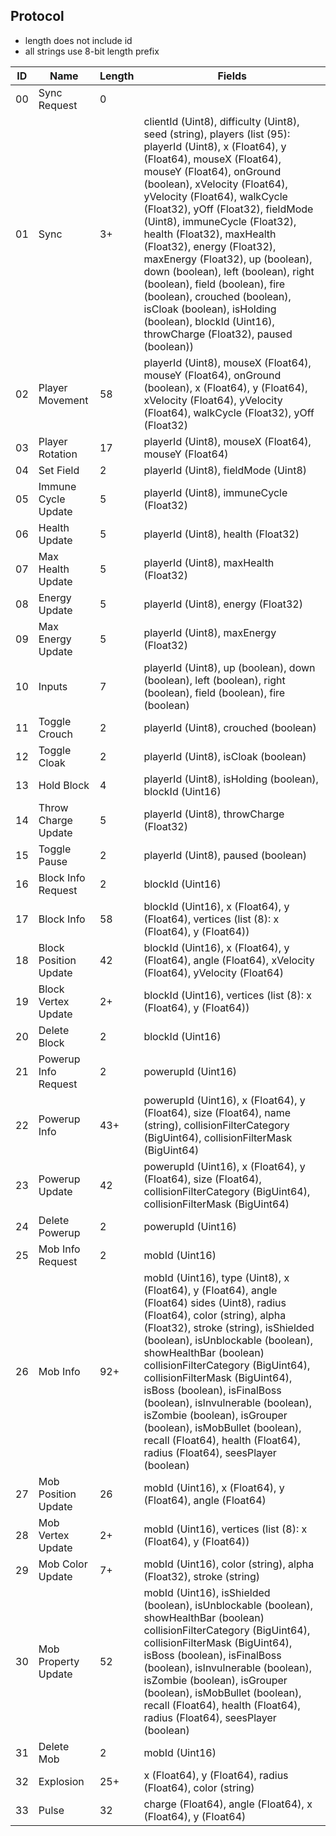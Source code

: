 ## Protocol
- length does not include id
- all strings use 8-bit length prefix

| ID |          Name         | Length | Fields |
| -- | --------------------- | ------ | ------ |
| 00 | Sync Request          | 0      | |
| 01 | Sync                  | 3+     | clientId (Uint8), difficulty (Uint8), seed (string), players (list (95): playerId (Uint8), x (Float64), y (Float64), mouseX (Float64), mouseY (Float64), onGround (boolean), xVelocity (Float64), yVelocity (Float64), walkCycle (Float32), yOff (Float32), fieldMode (Uint8), immuneCycle (Float32), health (Float32), maxHealth (Float32), energy (Float32), maxEnergy (Float32), up (boolean), down (boolean), left (boolean), right (boolean), field (boolean), fire (boolean), crouched (boolean), isCloak (boolean), isHolding (boolean), blockId (Uint16), throwCharge (Float32), paused (boolean)) |
| 02 | Player Movement       | 58     | playerId (Uint8), mouseX (Float64), mouseY (Float64), onGround (boolean), x (Float64), y (Float64), xVelocity (Float64), yVelocity (Float64), walkCycle (Float32), yOff (Float32) |
| 03 | Player Rotation       | 17     | playerId (Uint8), mouseX (Float64), mouseY (Float64) |
| 04 | Set Field             | 2      | playerId (Uint8), fieldMode (Uint8) |
| 05 | Immune Cycle Update   | 5      | playerId (Uint8), immuneCycle (Float32) |
| 06 | Health Update         | 5      | playerId (Uint8), health (Float32) |
| 07 | Max Health Update     | 5      | playerId (Uint8), maxHealth (Float32) |
| 08 | Energy Update         | 5      | playerId (Uint8), energy (Float32) |
| 09 | Max Energy Update     | 5      | playerId (Uint8), maxEnergy (Float32) |
| 10 | Inputs                | 7      | playerId (Uint8), up (boolean), down (boolean), left (boolean), right (boolean), field (boolean), fire (boolean) |
| 11 | Toggle Crouch         | 2      | playerId (Uint8), crouched (boolean) |
| 12 | Toggle Cloak          | 2      | playerId (Uint8), isCloak (boolean) |
| 13 | Hold Block            | 4      | playerId (Uint8), isHolding (boolean), blockId (Uint16) |
| 14 | Throw Charge Update   | 5      | playerId (Uint8), throwCharge (Float32) |
| 15 | Toggle Pause          | 2      | playerId (Uint8), paused (boolean) |
| 16 | Block Info Request    | 2      | blockId (Uint16) |
| 17 | Block Info            | 58     | blockId (Uint16), x (Float64), y (Float64), vertices (list (8): x (Float64), y (Float64)) |
| 18 | Block Position Update | 42     | blockId (Uint16), x (Float64), y (Float64), angle (Float64), xVelocity (Float64), yVelocity (Float64) |
| 19 | Block Vertex Update   | 2+     | blockId (Uint16), vertices (list (8): x (Float64), y (Float64)) |
| 20 | Delete Block          | 2      | blockId (Uint16) |
| 21 | Powerup Info Request  | 2      | powerupId (Uint16) |
| 22 | Powerup Info          | 43+    | powerupId (Uint16), x (Float64), y (Float64), size (Float64), name (string), collisionFilterCategory (BigUint64), collisionFilterMask (BigUint64) |
| 23 | Powerup Update        | 42     | powerupId (Uint16), x (Float64), y (Float64), size (Float64), collisionFilterCategory (BigUint64), collisionFilterMask (BigUint64) |
| 24 | Delete Powerup        | 2      | powerupId (Uint16) |
| 25 | Mob Info Request      | 2      | mobId (Uint16) |
| 26 | Mob Info              | 92+    | mobId (Uint16), type (Uint8), x (Float64), y (Float64), angle (Float64) sides (Uint8), radius (Float64), color (string), alpha (Float32), stroke (string), isShielded (boolean), isUnblockable (boolean), showHealthBar (boolean) collisionFilterCategory (BigUint64), collisionFilterMask (BigUint64), isBoss (boolean), isFinalBoss (boolean), isInvulnerable (boolean), isZombie (boolean), isGrouper (boolean), isMobBullet (boolean), recall (Float64), health (Float64), radius (Float64), seesPlayer (boolean) |
| 27 | Mob Position Update   | 26     | mobId (Uint16), x (Float64), y (Float64), angle (Float64) |
| 28 | Mob Vertex Update     | 2+     | mobId (Uint16), vertices (list (8): x (Float64), y (Float64)) |
| 29 | Mob Color Update      | 7+     | mobId (Uint16), color (string), alpha (Float32), stroke (string) |
| 30 | Mob Property Update   | 52     | mobId (Uint16), isShielded (boolean), isUnblockable (boolean), showHealthBar (boolean) collisionFilterCategory (BigUint64), collisionFilterMask (BigUint64), isBoss (boolean), isFinalBoss (boolean), isInvulnerable (boolean), isZombie (boolean), isGrouper (boolean), isMobBullet (boolean), recall (Float64), health (Float64), radius (Float64), seesPlayer (boolean) |
| 31 | Delete Mob            | 2      | mobId (Uint16) |
| 32 | Explosion             | 25+    | x (Float64), y (Float64), radius (Float64), color (string) |
| 33 | Pulse                 | 32     | charge (Float64), angle (Float64), x (Float64), y (Float64) |